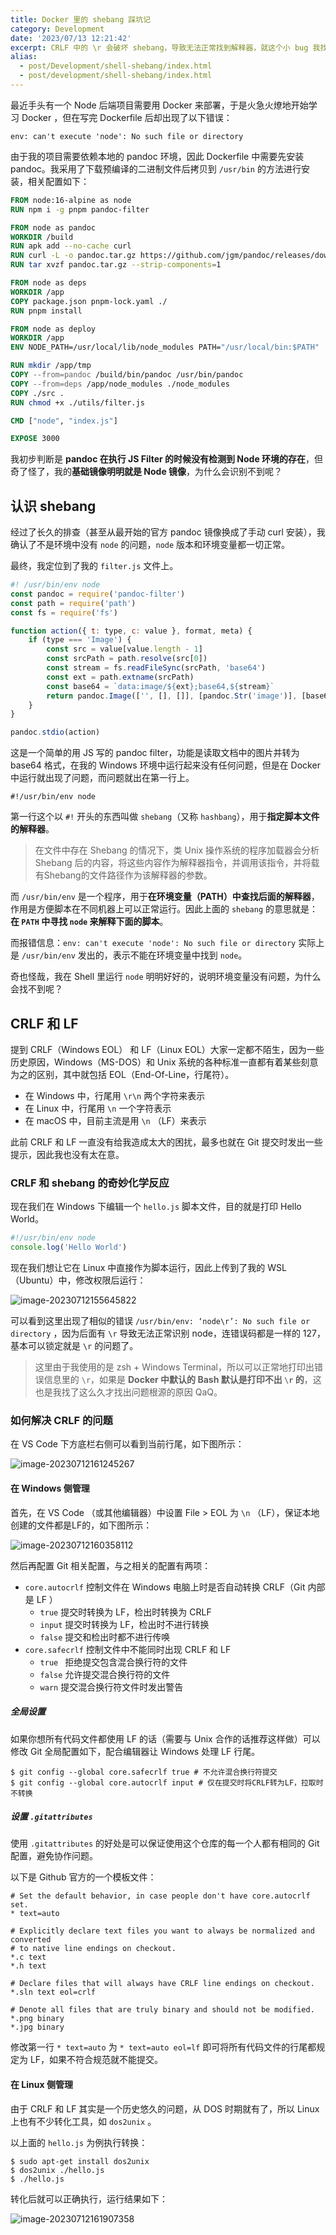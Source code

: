 ```yaml
---
title: Docker 里的 shebang 踩坑记
category: Development
date: '2023/07/13 12:21:42'
excerpt: CRLF 中的 \r 会破坏 shebang，导致无法正常找到解释器，就这个小 bug 我找了一天才修好。
alias:
  - post/Development/shell-shebang/index.html
  - post/development/shell-shebang/index.html
---
```


最近手头有一个 Node 后端项目需要用 Docker 来部署，于是火急火燎地开始学习 Docker ，但在写完 Dockerfile 后却出现了以下错误：

```
env: can't execute 'node': No such file or directory
```

由于我的项目需要依赖本地的 pandoc 环境，因此 Dockerfile 中需要先安装 pandoc。我采用了下载预编译的二进制文件后拷贝到 `/usr/bin` 的方法进行安装，相关配置如下：

```dockerfile
FROM node:16-alpine as node
RUN npm i -g pnpm pandoc-filter

FROM node as pandoc
WORKDIR /build
RUN apk add --no-cache curl
RUN curl -L -o pandoc.tar.gz https://github.com/jgm/pandoc/releases/download/3.1.5/pandoc-3.1.5-linux-amd64.tar.gz
RUN tar xvzf pandoc.tar.gz --strip-components=1

FROM node as deps
WORKDIR /app
COPY package.json pnpm-lock.yaml ./
RUN pnpm install

FROM node as deploy
WORKDIR /app
ENV NODE_PATH=/usr/local/lib/node_modules PATH="/usr/local/bin:$PATH"

RUN mkdir /app/tmp
COPY --from=pandoc /build/bin/pandoc /usr/bin/pandoc
COPY --from=deps /app/node_modules ./node_modules
COPY ./src .
RUN chmod +x ./utils/filter.js

CMD ["node", "index.js"]

EXPOSE 3000
```

我初步判断是 **pandoc 在执行 JS Filter 的时候没有检测到 Node 环境的存在**，但奇了怪了，我的**基础镜像明明就是 Node 镜像**，为什么会识别不到呢？

## 认识 shebang

经过了长久的排查（甚至从最开始的官方 pandoc 镜像换成了手动 curl 安装），我确认了不是环境中没有 `node` 的问题，`node` 版本和环境变量都一切正常。

最终，我定位到了我的 `filter.js` 文件上。

```javascript
#! /usr/bin/env node
const pandoc = require('pandoc-filter')
const path = require('path')
const fs = require('fs')

function action({ t: type, c: value }, format, meta) {
	if (type === 'Image') {
		const src = value[value.length - 1]
		const srcPath = path.resolve(src[0])
		const stream = fs.readFileSync(srcPath, 'base64')
		const ext = path.extname(srcPath)
		const base64 = `data:image/${ext};base64,${stream}`
		return pandoc.Image(['', [], []], [pandoc.Str('image')], [base64, src[1]])
	}
}

pandoc.stdio(action)
```

这是一个简单的用 JS 写的 pandoc filter，功能是读取文档中的图片并转为 base64 格式，在我的 Windows 环境中运行起来没有任何问题，但是在 Docker 中运行就出现了问题，而问题就出在第一行上。

```shell
#!/usr/bin/env node
```

第一行这个以 `#!` 开头的东西叫做 `shebang`（又称 `hashbang`），用于**指定脚本文件的解释器**。

> 在文件中存在 Shebang 的情况下，类 Unix 操作系统的程序加载器会分析 Shebang 后的内容，将这些内容作为解释器指令，并调用该指令，并将载有Shebang的文件路径作为该解释器的参数。

而 `/usr/bin/env` 是一个程序，用于**在环境变量（PATH）中查找后面的解释器**，作用是方便脚本在不同机器上可以正常运行。因此上面的 `shebang` 的意思就是：**在 `PATH` 中寻找 `node` 来解释下面的脚本**。

而报错信息：`env: can't execute 'node': No such file or directory` 实际上是 `/usr/bin/env` 发出的，表示不能在环境变量中找到 `node`。

奇也怪哉，我在 Shell 里运行 `node` 明明好好的，说明环境变量没有问题，为什么会找不到呢？

## CRLF 和 LF

提到 CRLF（Windows EOL） 和 LF（Linux EOL）大家一定都不陌生，因为一些历史原因，Windows（MS-DOS）和 Unix 系统的各种标准一直都有着某些刻意为之的区别，其中就包括 EOL（End-Of-Line，行尾符）。

- 在 Windows 中，行尾用 `\r\n` 两个字符来表示
- 在 Linux 中，行尾用 `\n` 一个字符表示
- 在 macOS 中，目前主流是用 `\n` （LF）来表示

此前 CRLF 和 LF 一直没有给我造成太大的困扰，最多也就在 Git 提交时发出一些提示，因此我也没有太在意。

### CRLF 和 shebang 的奇妙化学反应

现在我们在 Windows 下编辑一个 `hello.js` 脚本文件，目的就是打印 Hello World。

```js
#!/usr/bin/env node
console.log('Hello World')
```

现在我们想让它在 Linux 中直接作为脚本运行，因此上传到了我的 WSL（Ubuntu）中，修改权限后运行：

![image-20230712155645822](https://picgo-1308055782.cos.ap-chengdu.myqcloud.com/picgo-core/2023/07/20230712155647.png)

可以看到这里出现了相似的错误 `/usr/bin/env: ‘node\r’: No such file or directory` ，因为后面有 `\r` 导致无法正常识别 node，连错误码都是一样的 127，基本可以锁定就是 `\r` 的问题了。

> 这里由于我使用的是 zsh + Windows Terminal，所以可以正常地打印出错误信息里的 `\r`，如果是 **Docker 中默认的 Bash 默认是打印不出 `\r` 的**，这也是我找了这么久才找出问题根源的原因 QaQ。

### 如何解决 CRLF 的问题

在 VS Code 下方底栏右侧可以看到当前行尾，如下图所示：

![image-20230712161245267](https://picgo-1308055782.cos.ap-chengdu.myqcloud.com/picgo-core/2023/07/20230712161246.png)

#### 在 Windows 侧管理

首先，在 VS Code （或其他编辑器）中设置 File > EOL 为 `\n` （LF），保证本地创建的文件都是LF的，如下图所示：

![image-20230712160358112](https://picgo-1308055782.cos.ap-chengdu.myqcloud.com/picgo-core/2023/07/20230712160359.png)

然后再配置 Git 相关配置，与之相关的配置有两项：

- `core.autocrlf` 控制文件在 Windows 电脑上时是否自动转换 CRLF（Git 内部是 LF ）
  - `true` 提交时转换为 LF，检出时转换为 CRLF
  - `input` 提交时转换为 LF，检出时不进行转换
  - `false` 提交和检出时都不进行传唤
- `core.safecrlf` 控制文件中不能同时出现 CRLF 和 LF
  - `true ` 拒绝提交包含混合换行符的文件
  - `false` 允许提交混合换行符的文件
  - `warn` 提交混合换行符文件时发出警告

##### 全局设置

如果你想所有代码文件都使用 LF 的话（需要与 Unix 合作的话推荐这样做）可以修改 Git 全局配置如下，配合编辑器让 Windows 处理 LF 行尾。

```shell
$ git config --global core.safecrlf true # 不允许混合换行符提交
$ git config --global core.autocrlf input # 仅在提交时将CRLF转为LF，拉取时不转换
```

##### 设置 `.gitattributes`

使用 `.gitattributes` 的好处是可以保证使用这个仓库的每一个人都有相同的 Git 配置，避免协作问题。

以下是 Github 官方的一个模板文件：

```
# Set the default behavior, in case people don't have core.autocrlf set.
* text=auto

# Explicitly declare text files you want to always be normalized and converted
# to native line endings on checkout.
*.c text
*.h text

# Declare files that will always have CRLF line endings on checkout.
*.sln text eol=crlf

# Denote all files that are truly binary and should not be modified.
*.png binary
*.jpg binary
```

修改第一行 `* text=auto` 为 `* text=auto eol=lf` 即可将所有代码文件的行尾都规定为 LF，如果不符合规范就不能提交。

#### 在 Linux 侧管理

由于 CRLF 和 LF 其实是一个历史悠久的问题，从 DOS 时期就有了，所以 Linux 上也有不少转化工具，如 `dos2unix` 。

以上面的 `hello.js` 为例执行转换：

```shell
$ sudo apt-get install dos2unix
$ dos2unix ./hello.js
$ ./hello.js
```

转化后就可以正确执行，运行结果如下：

![image-20230712161907358](https://picgo-1308055782.cos.ap-chengdu.myqcloud.com/picgo-core/2023/07/20230712161908.png)

